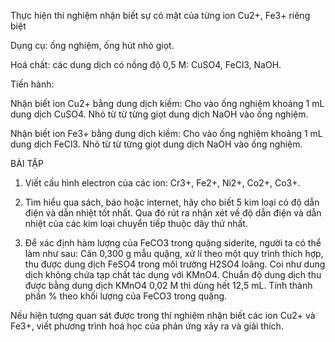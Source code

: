 Thực hiện thí nghiệm nhận biết sự có mặt của từng ion Cu2+, Fe3+ riêng biệt

Dụng cụ: ống nghiệm, ống hút nhỏ giọt.

Hoá chất: các dung dịch có nồng độ 0,5 M: CuSO4, FeCl3, NaOH.

Tiến hành:

Nhận biết ion Cu2+ bằng dung dịch kiềm:
Cho vào ống nghiệm khoảng 1 mL dung dịch CuSO4. Nhỏ từ từ từng giọt dung dịch NaOH vào ống nghiệm.

Nhận biết ion Fe3+ bằng dung dịch kiềm:
Cho vào ống nghiệm khoảng 1 mL dung dịch FeCl3. Nhỏ từ từ từng giọt dung dịch NaOH vào ống nghiệm.

BÀI TẬP

1. Viết cấu hình electron của các ion: Cr3+, Fe2+, Ni2+, Co2+, Co3+.

2. Tìm hiểu qua sách, báo hoặc internet, hãy cho biết 5 kim loại có độ dẫn điện và dẫn nhiệt tốt nhất. Qua đó rút ra nhận xét về độ dẫn điện và dẫn nhiệt của các kim loại chuyển tiếp thuộc dãy thứ nhất.

3. Để xác định hàm lượng của FeCO3 trong quặng siderite, người ta có thể làm như sau: Cân 0,300 g mẫu quặng, xử lí theo một quy trình thích hợp, thu được dung dịch FeSO4 trong môi trường H2SO4 loãng. Coi như dung dịch không chứa tạp chất tác dụng với KMnO4. Chuẩn độ dung dịch thu được bằng dung dịch KMnO4 0,02 M thì dùng hết 12,5 mL. Tính thành phần % theo khối lượng của FeCO3 trong quặng.

Nếu hiện tượng quan sát được trong thí nghiệm nhận biết các ion Cu2+ và Fe3+, viết phương trình hoá học của phản ứng xảy ra và giải thích.
